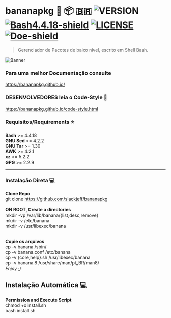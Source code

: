 # bananapkg :banana: :package: 🇧🇷 ![VERSION](https://img.shields.io/badge/Vers%C3%A3o-2.2.4.4__littlewitchbrown-orange.svg) [![Bash4.4.18-shield]](http://tldp.org/LDP/abs/html/bashver4.html#AEN21220) [![LICENSE](https://img.shields.io/badge/Licen%C3%A7a-MIT-brightgreen.svg)](https://github.com/slackjeff/bananapkg/blob/master/LICENSE) [![Doe-shield]](https://slackjeff.com.br/doacao/)

> Gerenciador de Pacotes de baixo nível, escrito em Shell Bash.
 
![Banner]

### Para uma melhor Documentação consulte
https://bananapkg.github.io/

### DESENVOLVEDORES leia o Code-Style :ledger:
https://bananapkg.github.io/code-style.html

### Requisitos/Requirements :star:
**Bash** >= 4.4.18 <br/>
**GNU Sed** >= 4.2.2<br/>
**GNU Tar** >= 1.30<br/>
**AWK** >= 4.2.1<br/>
**xz** >= 5.2.2<br/>
**GPG** >= 2.2.9<br/>

----

### Instalação Direta :computer:
**Clone Repo**<br/>
git clone https://github.com/slackjeff/bananapkg<br/>
<br/>
**ON ROOT, Create a directories**<br/>
mkdir -vp /var/lib/banana/{list,desc,remove}<br/>
mkdir -v /etc/banana<br/>
mkdir -v /usr/libexec/banana<br/>
<br/>

**Copie os arquivos**<br/>
cp -v banana /sbin/<br/>
cp -v banana.conf /etc/banana<br/>
cp -v {core,help}.sh /usr/libexec/banana<br/>
cp -v banana.8 /usr/share/man/pt_BR/man8/<br/>
*Enjoy ;)*

## Instalação Automática :computer:
**Permission and Execute Script**<br>
chmod +x install.sh<br>
bash install.sh

[Banner]: https://raw.githubusercontent.com/slackjeff/bananapkg/master/imgs/banners/bananabanner.png
[Bash4.4.18-shield]: https://img.shields.io/badge/Bash-4.4.18%2B-brightgreen.svg "Bash 4.4.18 Ou superior"
[Doe-shield]: https://img.shields.io/badge/Doe-Pagseguro-red.svg
